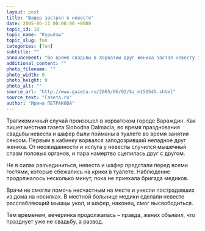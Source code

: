 ```yaml
---
layout: post
title: "Шафер застрял в невесте"
date: 2005-06-11 00:00:00 +0000
topic_id: 10
topic_name: "Курьёзы"
topic_slug: fun
categories: [fun]
subtitle: ""
announcement: "Во время свадьбы в Хорватии друг жениха застал невесту занимающуюся сексом с шафером. Она так испугалась, что разъединить парочку прелюбодеев смогли только врачи."
additional_content: ""
photo_filename: ""
photo_width: 0
photo_height: 0
photo_alt: ""
source_url: "http://www.gazeta.ru/2005/06/02/kz_m159545.shtml"
source_text: "Газета.ru"
author: "Ирина ПЕТРАКОВА"
---
```

Трагикомичный случай произошел в хорватском городе Вараждин. Как пишет местная газета Slobodna Dalmacia, во время празднования свадьбы невеста и шафер были пойманы в туалете во время занятия сексом. Первым в кабинку ворвался заподозривший неладное друг жениха. От неожиданности и испуга у невесты случился мышечный спазм половых органов, и пара намертво сцепилась друг с другом.

Не в силах разъединиться, невеста и шафер предстали перед всеми гостями, которые сбежались на крики в туалете. Наблюдение продолжалось несколько минут, пока не приехала бригада медиков.

Врачи не смогли помочь несчастным на месте и унесли пострадавших из дома на носилках. В местной больнице медики сделали невесте расслабляющий мышцы укол, и шафер, наконец, смог высвободиться.

Тем временем, вечеринка продолжалась – правда, жених объявил, что празднует уже не свадьбу, а развод.
